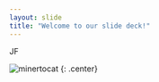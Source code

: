 ```yaml
---
layout: slide
title: "Welcome to our slide deck!"
---
```


JF

![minertocat](https://octodex.github.com/images/minertocat.png)
{: .center}
